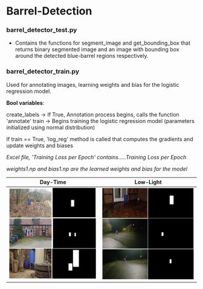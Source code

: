 # Barrel-Detection

### barrel_detector_test.py

- Contains the functions for segment_image and get_bounding_box that returns binary segmented image and an image with bounding box around the detected blue-barrel regions respectively. 


### barrel_detector_train.py

Used for annotating images, learning weights and bias for the logistic regression model.
 
**Bool variables**:

create_labels -> If True, Annotation process begins, calls the function 'annotate'
train -> Begins training the logistic regression model (parameters initialized using normal distribution)

If train == True, 'log_reg' method is called that computes the gradients and update weights and biases 

*Excel file, 'Training Loss per Epoch' contains.....Training Loss per Epoch*

*weights1.np and bias1.np are the learned weights and bias for the model*

Day-Time             |  Low-Light
:-------------------------:|:-------------------------:
![](normal.png)  |  ![](low_light.png)
